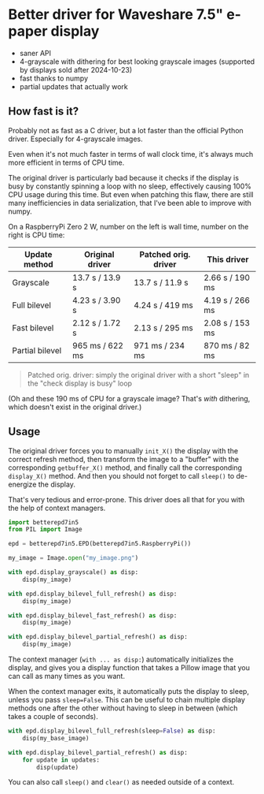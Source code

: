 # Better driver for Waveshare 7.5" e-paper display

- saner API
- 4-grayscale with dithering for best looking grayscale images (supported by displays sold after 2024-10-23)
- fast thanks to numpy
- partial updates that actually work

## How fast is it?

Probably not as fast as a C driver, but a lot faster than the official Python driver.
Especially for 4-grayscale images.

Even when it's not much faster in terms of wall clock time, it's always much more efficient in terms of CPU time.

The original driver is particularly bad because it checks if the display is busy by constantly spinning a loop with no sleep, effectively causing 100% CPU usage during this time.
But even when patching this flaw, there are still many inefficiencies in data serialization, that I've been able to improve with numpy.

On a RaspberryPi Zero 2 W, number on the left is wall time, number on the right is CPU time:

| Update method   | Original driver | Patched orig. driver | This driver     |
|-----------------|-----------------|----------------------|-----------------|
| Grayscale       | 13.7 s / 13.9 s | 13.7 s / 11.9 s      | 2.66 s / 190 ms |
| Full bilevel    | 4.23 s / 3.90 s | 4.24 s / 419 ms      | 4.19 s / 266 ms |
| Fast bilevel    | 2.12 s / 1.72 s | 2.13 s / 295 ms      | 2.08 s / 153 ms |
| Partial bilevel | 965 ms / 622 ms | 971 ms / 234 ms      | 870 ms / 82 ms  |

> Patched orig. driver: simply the original driver with a short "sleep" in the "check display is busy" loop

(Oh and these 190 ms of CPU for a grayscale image? That's _with_ dithering, which doesn't exist in the original driver.)

## Usage

The original driver forces you to manually `init_X()` the display with the correct refresh method,
then transform the image to a "buffer" with the corresponding `getbuffer_X()` method,
and finally call the corresponding `display_X()` method.
And then you should not forget to call `sleep()` to de-energize the display.

That's very tedious and error-prone. This driver does all that for you with the help of context managers.

```python
import betterepd7in5
from PIL import Image

epd = betterepd7in5.EPD(betterepd7in5.RaspberryPi())

my_image = Image.open("my_image.png")

with epd.display_grayscale() as disp:
    disp(my_image)

with epd.display_bilevel_full_refresh() as disp:
    disp(my_image)

with epd.display_bilevel_fast_refresh() as disp:
    disp(my_image)

with epd.display_bilevel_partial_refresh() as disp:
    disp(my_image)
```

The context manager (`with ... as disp:`) automatically initializes the display,
and gives you a display function that takes a Pillow image that you can call as 
many times as you want.

When the context manager exits, it automatically puts the display to sleep,
unless you pass `sleep=False`. This can be useful to chain multiple display
methods one after the other without having to sleep in between (which takes
a couple of seconds).

```python
with epd.display_bilevel_full_refresh(sleep=False) as disp:
    disp(my_base_image)

with epd.display_bilevel_partial_refresh() as disp:
    for update in updates:
        disp(update)
```

You can also call `sleep()` and `clear()` as needed outside of a context.
